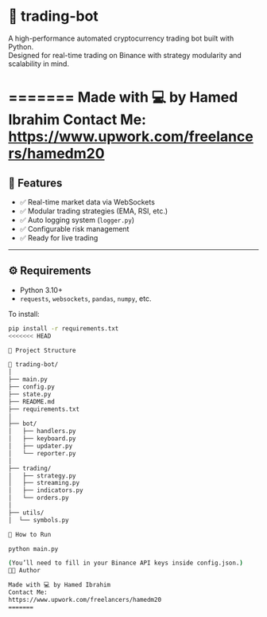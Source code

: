 # 🧠 trading-bot

A high-performance automated cryptocurrency trading bot built with Python.  
Designed for real-time trading on Binance with strategy modularity and scalability in mind.

=======
Made with 💻 by Hamed Ibrahim
Contact Me:
https://www.upwork.com/freelancers/hamedm20
=======

## 🚀 Features

- ✅ Real-time market data via WebSockets
- ✅ Modular trading strategies (EMA, RSI, etc.)
- ✅ Auto logging system (`logger.py`)
- ✅ Configurable risk management
- ✅ Ready for live trading

---

## ⚙️ Requirements

- Python 3.10+
- `requests`, `websockets`, `pandas`, `numpy`, etc.

To install:
```bash
pip install -r requirements.txt
<<<<<<< HEAD

📂 Project Structure

🧠 trading-bot/
│
├── main.py
├── config.py
├── state.py
├── README.md
├── requirements.txt
│
├── bot/
│   ├── handlers.py
│   ├── keyboard.py
│   ├── updater.py
│   └── reporter.py
│
├── trading/
│   ├── strategy.py
│   ├── streaming.py
│   ├── indicators.py
│   └── orders.py
│
├── utils/
│  └── symbols.py

🧪 How to Run

python main.py

(You’ll need to fill in your Binance API keys inside config.json.)
👨‍💻 Author

Made with 💻 by Hamed Ibrahim
Contact Me:
https://www.upwork.com/freelancers/hamedm20
=======

